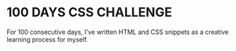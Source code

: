 # 100 DAYS CSS CHALLENGE
For 100 consecutive days, I've written HTML and CSS snippets as a creative learning process for myself.
